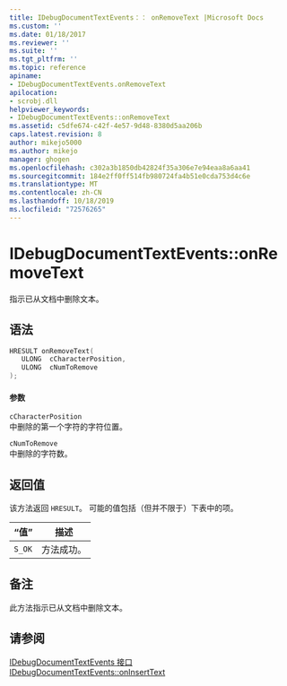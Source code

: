 ```yaml
---
title: IDebugDocumentTextEvents：： onRemoveText |Microsoft Docs
ms.custom: ''
ms.date: 01/18/2017
ms.reviewer: ''
ms.suite: ''
ms.tgt_pltfrm: ''
ms.topic: reference
apiname:
- IDebugDocumentTextEvents.onRemoveText
apilocation:
- scrobj.dll
helpviewer_keywords:
- IDebugDocumentTextEvents::onRemoveText
ms.assetid: c5dfe674-c42f-4e57-9d48-8380d5aa206b
caps.latest.revision: 8
author: mikejo5000
ms.author: mikejo
manager: ghogen
ms.openlocfilehash: c302a3b1850db42824f35a306e7e94eaa8a6aa41
ms.sourcegitcommit: 184e2ff0ff514fb980724fa4b51e0cda753d4c6e
ms.translationtype: MT
ms.contentlocale: zh-CN
ms.lasthandoff: 10/18/2019
ms.locfileid: "72576265"
---
```

# <a name="idebugdocumenttexteventsonremovetext"></a>IDebugDocumentTextEvents::onRemoveText
指示已从文档中删除文本。  
  
## <a name="syntax"></a>语法  
  
```cpp
HRESULT onRemoveText(  
   ULONG  cCharacterPosition,  
   ULONG  cNumToRemove  
);  
```  
  
#### <a name="parameters"></a>参数  
 `cCharacterPosition`  
 中删除的第一个字符的字符位置。  
  
 `cNumToRemove`  
 中删除的字符数。  
  
## <a name="return-value"></a>返回值  
 该方法返回 `HRESULT`。 可能的值包括（但并不限于）下表中的项。  
  
|“值”|描述|  
|-----------|-----------------|  
|`S_OK`|方法成功。|  
  
## <a name="remarks"></a>备注  
 此方法指示已从文档中删除文本。  
  
## <a name="see-also"></a>请参阅  
 [IDebugDocumentTextEvents 接口](../../winscript/reference/idebugdocumenttextevents-interface.md)   
 [IDebugDocumentTextEvents::onInsertText](../../winscript/reference/idebugdocumenttextevents-oninserttext.md)